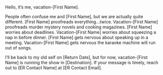 Hello, it’s me, vacation-[First Name].

People often confuse me and [First Name], but we are actually quite different. [First Name] proofreads everything...twice. Vacation-[First Name] proofreads murder mystery novels and cooking magazines. [First Name] worries about deadlines. Vacation-[First Name] worries about squeezing a nap in before dinner. [First Name] gets nervous about speaking up in a meeting. Vacation-[First Name] gets nervous the karaoke machine will run out of songs.

I’ll be back to my old self on [Return Date], but for now, vacation-[First Name] is running the show in [Destination]. If your message is timely, reach out to [ER Contact Name] at [ER Contact Email].
